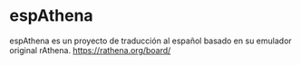 # espAthena
espAthena es un proyecto de traducción al español basado en su emulador original rAthena. https://rathena.org/board/
